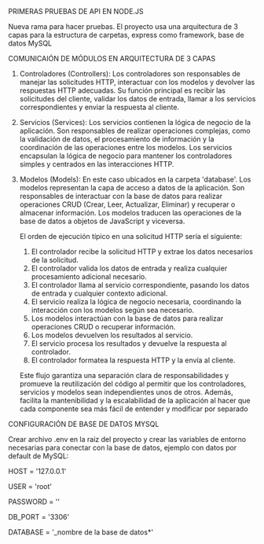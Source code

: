 PRIMERAS PRUEBAS DE API EN NODE.JS

Nueva rama para hacer pruebas. El proyecto usa una arquitectura de 3 capas para la estructura de carpetas, express como framework, base de datos MySQL

COMUNICAIÓN DE MÓDULOS EN ARQUITECTURA DE 3 CAPAS

1. Controladores (Controllers): Los controladores son responsables de manejar las solicitudes HTTP, interactuar con los modelos y devolver las respuestas HTTP adecuadas. Su función principal es recibir las solicitudes del cliente, validar los datos de entrada, llamar a los servicios correspondientes y enviar la respuesta al cliente.
2. Servicios (Services): Los servicios contienen la lógica de negocio de la aplicación. Son responsables de realizar operaciones complejas, como la validación de datos, el procesamiento de información y la coordinación de las operaciones entre los modelos. Los servicios encapsulan la lógica de negocio para mantener los controladores simples y centrados en las interacciones HTTP.
3. Modelos (Models): En este caso ubicados en la carpeta 'database'. Los modelos representan la capa de acceso a datos de la aplicación. Son responsables de interactuar con la base de datos para realizar operaciones CRUD (Crear, Leer, Actualizar, Eliminar) y recuperar o almacenar información. Los modelos traducen las operaciones de la base de datos a objetos de JavaScript y viceversa.

   El orden de ejecución típico en una solicitud HTTP sería el siguiente:

   1. El controlador recibe la solicitud HTTP y extrae los datos necesarios de la solicitud.
   2. El controlador valida los datos de entrada y realiza cualquier procesamiento adicional necesario.
   3. El controlador llama al servicio correspondiente, pasando los datos de entrada y cualquier contexto adicional.
   4. El servicio realiza la lógica de negocio necesaria, coordinando la interacción con los modelos según sea necesario.
   5. Los modelos interactúan con la base de datos para realizar operaciones CRUD o recuperar información.
   6. Los modelos devuelven los resultados al servicio.
   7. El servicio procesa los resultados y devuelve la respuesta al controlador.
   8. El controlador formatea la respuesta HTTP y la envía al cliente.

   Este flujo garantiza una separación clara de responsabilidades y promueve la reutilización del código al permitir que los controladores, servicios y modelos sean independientes unos de otros. Además, facilita la mantenibilidad y la escalabilidad de la aplicación al hacer que cada componente sea más fácil de entender y modificar por separado

CONFIGURACIÓN DE BASE DE DATOS MYSQL

Crear archivo .env en la raiz del proyecto y crear las variables de entorno necesarias para conectar con la base de datos, ejemplo con datos por default de MySQL:

   HOST = '127.0.0.1'
   
   USER = 'root'
   
   PASSWORD = ''
   
   DB_PORT = '3306'
   
   DATABASE = '\_nombre de la base de datos*'
